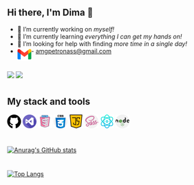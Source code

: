 ## **Hi there, I'm Dima** 👋

+ 🔭 I’m currently working on *myself!*
+ 🌱 I’m currently learning *everything I can get my hands on!*
+ 🤔 I’m looking for help with finding *more time in a single day!*
+  <img align="left" alt="gmail" width="32px" src="./icons/gmail.png" /> - amgpetronass@gmail.com
  #
 <a href="https://www.linkedin.com/in/dima-tytenko-a5b26a21b/"> ![](https://img.shields.io/badge/LinkedIn-0077B5?style=for-the-badge&amp;logo=linkedin&amp;logoColor=white)</a>
 <a href="https://github.com/dimatytenko"> ![](https://img.shields.io/badge/GitHub-100000?style=for-the-badge&amp;logo=github&amp;logoColor=white)
</a>

#
## My stack and tools
<div>
<img alt="github" width="32px" src="./icons/github.png" />
<img alt="visual-studio" width="32px" src="./icons/visual-studio.png" />
<img alt="html5" width="32px" src="./icons/free-icon-html-5-2535518.png" />
<img alt="css" width="32px" src="./icons/css.png" />
<img alt="java-script" width="32px" src="./icons/java-script.png" />
<img alt="sass" width="32px" src="./icons/sass.png" />
<img alt="physics" width="32px" src="./icons/physics.png" />
<img alt="node" width="32px" src="./icons/nodejs.png" />
</div>

#
  [![Anurag's GitHub stats](https://github-readme-stats.vercel.app/api?username=dimatytenko&show_icons=true&title_color=8c0505&icon_color=8c0505)](https://github.com/dimatytenko/github-readme-stats)

#  
[![Top Langs](https://github-readme-stats.vercel.app/api/top-langs/?username=dimatytenko&layout=compact&show_icons=true&title_color=3d85c6&icon_color=cfe2f3)](https://github.com/dimatytenko/github-readme-stats)